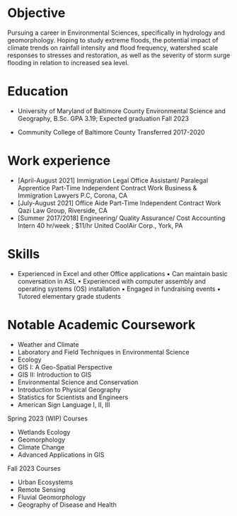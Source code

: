 
Objective
======
Pursuing a career in Environmental Sciences, specifically in hydrology and geomorphology. Hoping to study extreme floods, the potential impact of climate trends on rainfall intensity and flood frequency, watershed scale responses to stresses and restoration, as well as the severity of storm surge flooding in relation to increased sea level.


Education
======
* University of Maryland of Baltimore County Environmental Science and Geography, B.Sc.
GPA 3.19; Expected graduation Fall 2023

* Community College of Baltimore County
Transferred
2017-2020

Work experience
======
* [April-August 2021]
Immigration Legal Office Assistant/ Paralegal Apprentice
Part-Time Independent Contract Work
Business & Immigration Lawyers P.C, Corona, CA
* [July-August 2021]
Office Aide
Part-Time Independent Contract Work
Qazi Law Group, Riverside, CA
* [Summer 2017/2018]
Engineering/ Quality Assurance/ Cost Accounting Intern
40 hr/week ; $11/hr
United CoolAir Corp., York, PA

  
Skills
======
* Experienced in Excel and other Office applications
▪ Can maintain basic conversation in ASL
▪ Experienced with computer assembly and operating systems (OS) installation
▪ Engaged in fundraising events
▪ Tutored elementary grade students

Notable Academic Coursework
======
* Weather and Climate
* Laboratory and Field Techniques in Environmental Science
* Ecology
* GIS I: A Geo-Spatial Perspective
* GIS II: Introduction to GIS
* Environmental Science and Conservation
* Introduction to Physical Geography
* Statistics for Scientists and Engineers
* American Sign Language I, II, III

Spring 2023 (WIP) Courses
* Wetlands Ecology
* Geomorphology
* Climate Change
* Advanced Applications in GIS

Fall 2023 Courses
* Urban Ecosystems
* Remote Sensing
* Fluvial Geomorphology
* Geography of Disease and Health
